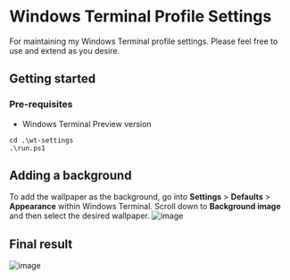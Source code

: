 # Windows Terminal Profile Settings
For maintaining my Windows Terminal profile settings.
Please feel free to use and extend as you desire.

## Getting started
### Pre-requisites
- Windows Terminal Preview version

  
```
cd .\wt-settings
.\run.ps1
```
## Adding a background
To add the wallpaper as the background, go into **Settings** > **Defaults** > **Appearance** within Windows Terminal. Scroll down to **Background image** and then select the desired wallpaper.
![image](https://github.com/20rp/wt-settings/assets/65660355/0a352a11-240e-47b9-91b7-6e6509899d3c)

## Final result
![image](https://github.com/20rp/wt-settings/assets/65660355/a70a1b73-b1f1-4531-88da-d09d86c4fc76)
